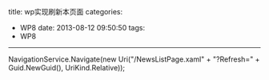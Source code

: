 title: wp实现刷新本页面
categories:
  - WP8
date: 2013-08-12 09:50:50
tags:
  - WP8
---

   NavigationService.Navigate(new Uri("/NewsListPage.xaml" + "?Refresh=" + Guid.NewGuid(), UriKind.Relative));